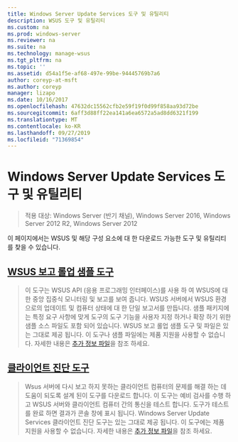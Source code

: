 ```yaml
---
title: Windows Server Update Services 도구 및 유틸리티
description: WSUS 도구 및 유틸리티
ms.custom: na
ms.prod: windows-server
ms.reviewer: na
ms.suite: na
ms.technology: manage-wsus
ms.tgt_pltfrm: na
ms.topic: ''
ms.assetid: d54a1f5e-af68-497e-99be-94445769b7a6
author: coreyp-at-msft
ms.author: coreyp
manager: lizapo
ms.date: 10/16/2017
ms.openlocfilehash: 47632dc15562cfb2e59f19f0d99f858aa93d72be
ms.sourcegitcommit: 6aff3d88ff22ea141a6ea6572a5ad8dd6321f199
ms.translationtype: MT
ms.contentlocale: ko-KR
ms.lasthandoff: 09/27/2019
ms.locfileid: "71369854"
---
```

# <a name="windows-server-update-services-tools-and-utilities"></a>Windows Server Update Services 도구 및 유틸리티

>적용 대상: Windows Server (반기 채널), Windows Server 2016, Windows Server 2012 R2, Windows Server 2012
                                                                                                                                                                                                                                                                                                                                                                                                                                                                                                                                                                                                                                                                                                                                                                                                                                                                                                                                                                                                                                                                                                                                                                                                                          
 이 페이지에서는 WSUS 및 해당 구성 요소에 대 한 다운로드 가능한 도구 및 유틸리티를 찾을 수 있습니다.                                                                                                                                                                                                                                                                                                                                                                                                                                                                                                                                                                                                                                                                                                                                                                                                                                                                                                                                                                                                                                                                                                                                                                                                                                                                                                                                                                                                                                                                                                                                                                                                                                       
                                                                                                                                                                                                                                                                                                                                                                                                                                                                                                                                                                                                                                                                    
 ## <a name="wsus-reporting-rollup-sample-toolhttpsdownloadmicrosoftcomdownload339339ac5ee-ae9a-44a4-b09c-483736294433wsusrollupsampleexe"></a>[WSUS 보고 롤업 샘플 도구](https://download.microsoft.com/download/3/3/9/339ac5ee-ae9a-44a4-b09c-483736294433/WSUSRollupSample.EXE)                                                                                                                                                                                                                                                                                                                                                                                                                                                                                                                  
                                                                                                                                                                                                                                                                                                                                                                                                                                                                                                                                                                                                                                                                    
 > 이 도구는 WSUS API (응용 프로그래밍 인터페이스)를 사용 하 여 WSUS에 대 한 중앙 집중식 모니터링 및 보고를 보여 줍니다. WSUS 서버에서 WSUS 환경으로의 업데이트 및 컴퓨터 상태에 대 한 단일 보고서를 만듭니다. 샘플 패키지에는 특정 요구 사항에 맞게 도구의 도구 기능을 사용자 지정 하거나 확장 하기 위한 샘플 소스 파일도 포함 되어 있습니다. WSUS 보고 롤업 샘플 도구 및 파일은 있는 그대로 제공 됩니다. 이 도구나 샘플 파일에는 제품 지원을 사용할 수 없습니다. 자세한 내용은 [추가 정보 파일](https://download.microsoft.com/download/8/1/a/81a41962-cff5-4396-a567-0d2f87d8f67a/Readme.htm)을 참조 하세요.  

## <a name="client-diagnostics-toolhttpsdownloadmicrosoftcomdownload976976d1084-d2fd-45a1-8c27-a467c768d8efwsus20client20diagnostic20toolexe"></a>[클라이언트 진단 도구](https://download.microsoft.com/download/9/7/6/976d1084-d2fd-45a1-8c27-a467c768d8ef/WSUS%20Client%20Diagnostic%20Tool.EXE)                                                                                                                                                                                                                                                                                                                                                                                                                                                                                                                                                                                                                                                                                                                                                                                                                                                                                                                                                                                                                                                                                                                                                                                                           
                                                                                                                                                                                                                                                                                                                                                                                                                                                                                                                                                                                                                                                                                                                                                                                                                                                                                                                                                                                                                                                                                                                                                                                                                                                                                                                                                                                                                                                                                                                                                                                                                                                                                                                                                                                                                                               
 > Wsus 서버에 다시 보고 하지 못하는 클라이언트 컴퓨터의 문제를 해결 하는 데 도움이 되도록 설계 된이 도구를 다운로드 합니다. 이 도구는 예비 검사를 수행 하 고 WSUS 서버와 클라이언트 컴퓨터 간의 통신을 테스트 합니다. 도구가 테스트를 완료 하면 결과가 콘솔 창에 표시 됩니다. Windows Server Update Services 클라이언트 진단 도구는 있는 그대로 제공 됩니다. 이 도구에는 제품 지원을 사용할 수 없습니다. 자세한 내용은 [추가 정보 파일](https://download.microsoft.com/download/e/4/b/e4bc4153-be1f-460f-800e-69c6a1857d68/readme.htm)을 참조 하세요.          
                                                                                                                                                                                                                                                                                                                                                                                                                                                                                                                                                                                                                                                                    
 
